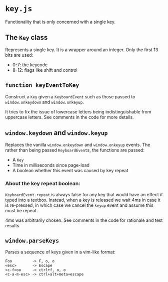 # `key.js`

Functionality that is only concerned with a single key.


## The `Key` class

Represents a single key. It is a wrapper around an integer. Only the first 13 bits are used:
- 0-7:  the keycode
- 8-12: flags like shift and control


## `function keyEventToKey`

Construct a `Key` given a `KeyboardEvent` such as those passed to
`window.onkeydown` and `window.onkeyup`.

It tries to fix the issue of lowercase letters being indistinguishable from
uppercase letters. See comments in the code for more details.


## `window.keydown` and `window.keyup`

Replaces the vanilla `window.onkeydown` and `window.onkeyup` events.
The rather than being passed `KeyboardEvent`s, the functions are passed:
- A `Key`
- Time in milliseconds since page-load
- A boolean whether this event was caused by key repeat


### About the key repeat boolean:

`KeyboardEvent.repeat` is always false for any key that would have an effect if typed into a textbox.
Instead, when a key is released we wait 4ms in case it is re-pressed, in which case we cancel the
`keyup` event and assume this must be repeat.

4ms was arbitrarily chosen. See comments in the code for rationale and test results.


## `window.parseKeys`

Parses a sequence of keys given in a vim-like format:

```
Foo         -> F, o, o
<esc>       -> Escape
<c-f>oo     -> ctrl+f, o, o
<c-a-m-esc> -> ctrl+alt+meta+escape
```
